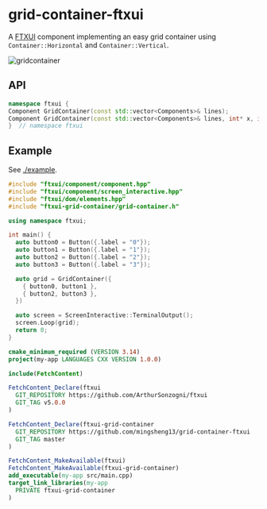 # grid-container-ftxui

A [FTXUI](https://github.com/ArthurSonzogni/FTXUI) component implementing an
easy grid container using `Container::Horizontal` and `Container::Vertical`.

![gridcontainer](https://github.com/mingsheng13/grid-container-ftxui/assets/102264706/3f23e87b-ba5f-4200-8485-17e7cf979769)

## API

```cpp
namespace ftxui {
Component GridContainer(const std::vector<Components>& lines);
Component GridContainer(const std::vector<Components>& lines, int* x, int* y);
}  // namespace ftxui
```

## Example

See [./example](./example).

```cpp
#include "ftxui/component/component.hpp"
#include "ftxui/component/screen_interactive.hpp"
#include "ftxui/dom/elements.hpp"
#include "ftxui-grid-container/grid-container.h"

using namespace ftxui;

int main() {
  auto button0 = Button({.label = "0"});
  auto button1 = Button({.label = "1"});
  auto button2 = Button({.label = "2"});
  auto button3 = Button({.label = "3"});

  auto grid = GridContainer({
    { button0, button1 },
    { button2, button3 },
  })

  auto screen = ScreenInteractive::TerminalOutput();
  screen.Loop(grid);
  return 0;
}
```

```cmake
cmake_minimum_required (VERSION 3.14)
project(my-app LANGUAGES CXX VERSION 1.0.0)

include(FetchContent)

FetchContent_Declare(ftxui
  GIT_REPOSITORY https://github.com/ArthurSonzogni/ftxui
  GIT_TAG v5.0.0
)

FetchContent_Declare(ftxui-grid-container
  GIT_REPOSITORY https://github.com/mingsheng13/grid-container-ftxui
  GIT_TAG master
)

FetchContent_MakeAvailable(ftxui)
FetchContent_MakeAvailable(ftxui-grid-container)
add_executable(my-app src/main.cpp)
target_link_libraries(my-app
  PRIVATE ftxui-grid-container
)
```
